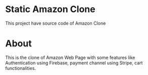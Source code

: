 # Static Amazon Clone

This project have source code of Amazon Clone

# About

This is the clone of Amazon Web Page with some features like Authentication using Firebase, payment channel using Stripe, cart functionalities. 


